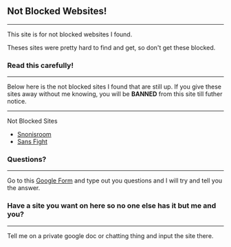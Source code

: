 ## Not Blocked Websites!
_____________________________________________________
This site is for not blocked websites I found.
 
 
Theses sites were pretty hard to find and get, so don't get these blocked.
 
### Read this carefully!
______________________________________________________________________________________________________________________________________________________________
Below here is the not blocked sites I found that are still up. If you give these sites away without me knowing, you will be **BANNED** from this site till futher notice.
 
______________________________________________________________________________________________________________________________________________________________
Not Blocked Sites

- [Snonisroom](https://www.snonisroom.xyz/)
- [Sans Fight](https://snoni.github.io/c2-sans-fight/index.html)
 
 
 
 
 
 
 
 
### Questions?
_______________ 
Go to this [Google Form](https://forms.gle/bcRLEAUMo77u4beP9) and type out you questions 
and I will try and tell you the answer.
 
### Have a site you want on here so no one else has it but me and you?
______________________________________________________________________ 
Tell me on a private google doc or chatting thing and input the site there. 
